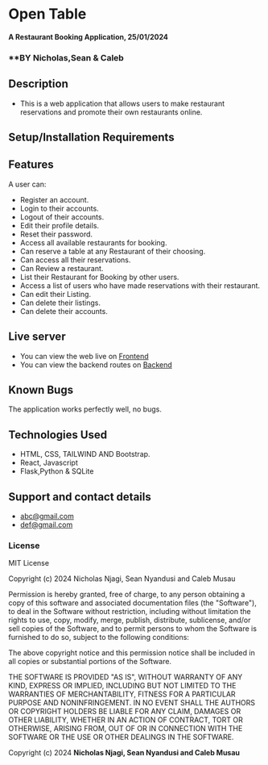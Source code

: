 # Open Table
#### A Restaurant Booking Application, 25/01/2024
### **BY Nicholas,Sean & Caleb
## Description
 - This is a web application that allows users to make restaurant    reservations and promote their own restaurants online.

## Setup/Installation Requirements


## Features
A user can:
 - Register an account.
 - Login to their accounts.
 - Logout of their accounts.
 - Edit their profile details.
 - Reset their password.
 - Access all available restaurants for booking.
 - Can reserve a table at any Restaurant of their choosing.
 - Can access all their reservations.
 - Can Review a restaurant.
 - List their Restaurant for Booking by other users.
 - Access a list of users who have made reservations with their restaurant.
 - Can edit their Listing.
 - Can delete their listings.
 - Can delete their accounts.

 ## Live server
 - You can view the web live on [Frontend]()
 - You can view the backend routes on [Backend]()

 ## Known Bugs
The application works perfectly well, no bugs.

## Technologies Used
 - HTML, CSS, TAILWIND AND Bootstrap.
 - React, Javascript
 - Flask,Python & SQLite

## Support and contact details
 - abc@gmail.com
 - def@gmail.com

### License
MIT License

Copyright (c) 2024 Nicholas Njagi, Sean Nyandusi and Caleb Musau

Permission is hereby granted, free of charge, to any person obtaining a copy
of this software and associated documentation files (the "Software"), to deal
in the Software without restriction, including without limitation the rights
to use, copy, modify, merge, publish, distribute, sublicense, and/or sell
copies of the Software, and to permit persons to whom the Software is
furnished to do so, subject to the following conditions:

The above copyright notice and this permission notice shall be included in all
copies or substantial portions of the Software.

THE SOFTWARE IS PROVIDED "AS IS", WITHOUT WARRANTY OF ANY KIND, EXPRESS OR
IMPLIED, INCLUDING BUT NOT LIMITED TO THE WARRANTIES OF MERCHANTABILITY,
FITNESS FOR A PARTICULAR PURPOSE AND NONINFRINGEMENT. IN NO EVENT SHALL THE
AUTHORS OR COPYRIGHT HOLDERS BE LIABLE FOR ANY CLAIM, DAMAGES OR OTHER
LIABILITY, WHETHER IN AN ACTION OF CONTRACT, TORT OR OTHERWISE, ARISING FROM,
OUT OF OR IN CONNECTION WITH THE SOFTWARE OR THE USE OR OTHER DEALINGS IN THE
SOFTWARE.


Copyright (c) 2024 **Nicholas Njagi, Sean Nyandusi and Caleb Musau**

